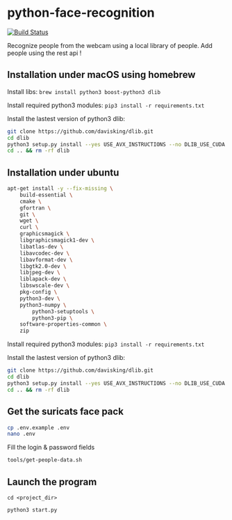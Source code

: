 # python-face-recognition

[![Build Status](https://travis-ci.org/suricats/surirobot-python-face-recognition.svg?branch=master)](https://travis-ci.org/suricats/surirobot-python-face-recognition)

Recognize people from the webcam using a local library of people.
Add people using the rest api ! 

## Installation under macOS using homebrew

Install libs: `brew install python3 boost-python3 dlib`

Install required python3 modules: `pip3 install -r requirements.txt`

Install the lastest version of python3 dlib:

```bash
git clone https://github.com/davisking/dlib.git
cd dlib
python3 setup.py install --yes USE_AVX_INSTRUCTIONS --no DLIB_USE_CUDA
cd .. && rm -rf dlib
```

## Installation under ubuntu

```bash
apt-get install -y --fix-missing \
    build-essential \
    cmake \
    gfortran \
    git \
    wget \
    curl \
    graphicsmagick \
    libgraphicsmagick1-dev \
    libatlas-dev \
    libavcodec-dev \
    libavformat-dev \
    libgtk2.0-dev \
    libjpeg-dev \
    liblapack-dev \
    libswscale-dev \
    pkg-config \
    python3-dev \
    python3-numpy \
		python3-setuptools \
		python3-pip \
    software-properties-common \
    zip
```

Install required python3 modules: `pip3 install -r requirements.txt`

Install the lastest version of python3 dlib:

```bash
git clone https://github.com/davisking/dlib.git
cd dlib
python3 setup.py install --yes USE_AVX_INSTRUCTIONS --no DLIB_USE_CUDA
cd .. && rm -rf dlib
```


## Get the suricats face pack

```bash
cp .env.example .env
nano .env
```

Fill the login & password fields

```bash
tools/get-people-data.sh
```

## Launch the program

`cd <project_dir>`

`python3 start.py`
